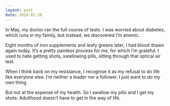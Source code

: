 ```yaml
---
layout: post
date: 2019-01-28
---
```


In May, my doctor ran the full course of tests. I was worried about diabetes, which runs in my family, but instead, we discovered I’m anemic. 

Eight months of iron supplements and leafy greens later, I had blood drawn again today. It’s a pretty painless process for me, for which I’m grateful. I used to hate getting shots, swallowing pills, sitting through that optical air test. 

When I think back on my resistance, I recognise it as my refusal to do life like everyone else. I’m neither a leader nor a follower. I just want to do my own thing. 

But not at the expense of my health. So I swallow my pills and I get my shots. Adulthood doesn’t have to get in the way of life. 
